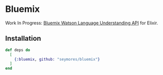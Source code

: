 # Bluemix

Work In Progress: [Bluemix Watson Language Understanding API](https://www.ibm.com/watson/services/natural-language-understanding) for Elixir.

## Installation

```elixir
def deps do
  [
    {:bluemix, github: "seymores/bluemix"}
  ]
end
```

